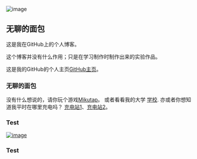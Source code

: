 ![image](http://b-ssl.duitang.com/uploads/blog/201510/20/20151020200027_ESUjG.jpeg)
## 无聊的面包

这是我在GitHub上的个人博客。

这个博客并没有什么作用；只是在学习制作时制作出来的实验作品。

这是我的GitHub的个人主页[GitHub主页](https://github.com/SCP1783)。
### 无聊的面包

没有什么想说的，请你玩个游戏[Mikutap](https://aidn.jp/mikutap/)。
或者看看我的大学   [学校](http://www.gdlgxy.com).
亦或者你想知道我平时在哪里充电吗？  [充电站1](https://www.runoob.com)、[充电站2](https://github.com)。

### Test
[![image](http://b-ssl.duitang.com/uploads/blog/201510/20/20151020200027_ESUjG.jpeg)](SCP1783.github.io/Chieftain.md/)
### Test


